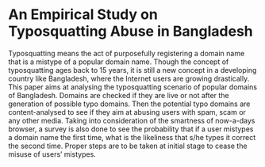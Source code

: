 # An Empirical Study on Typosquatting Abuse in Bangladesh 

Typosquatting means the act of purposefully registering a domain name that is a mistype of a popular domain name. Though the concept of typosquatting ages back to 15 years, it is still a new concept in a developing country like Bangladesh, where the Internet users are growing drastically. This paper aims at analysing the typosquatting scenario of popular domains of Bangladesh. Domains are checked if they are live or not after the generation of possible typo domains. Then the potential typo domains are content-analysed to see if they aim at abusing users with spam, scam or any other media. Taking into consideration of the smartness of now-a-days browser, a survey is also done to see the probability that if a user mistypes a domain name the first time, what is the likeliness that s/he types it correct the second time. Proper steps are to be taken at initial stage to cease the misuse of users’ mistypes.

